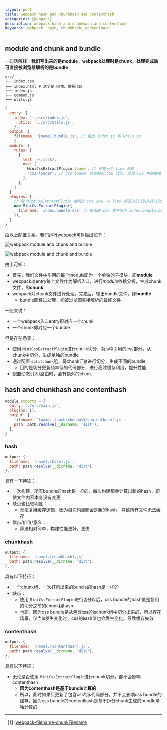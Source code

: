 ```yaml
---
layout: post
title: webpack hash and chunkhash and contenthash
categories: [Webpack]
description: webpack hash and chunkhash and contenthash
keywords: webpack, hash, chunkhash, contenthash
---
```

## module and chunk and bundle

一句话解释：**我们写出来的是module，webpack处理时是chunk，处理完成后可直接被浏览器解析的是bundle**

```text
src/
├── index.css
├── index.html # 这个是 HTML 模板代码
├── index.js
├── common.js
└── utils.js
```

```js
{
  entry: {
    index: "../src/index.js",
      utils: '../src/utils.js',
    },
  output: {
    filename: "[name].bundle.js", // 输出 index.js 和 utils.js
    },
  module: {
    rules: [
      {
        test: /\.css$/,
        use: [
          MiniCssExtractPlugin.loader, // 创建一个 link 标签
          'css-loader', // css-loader 负责解析 CSS 代码, 处理 CSS 中的依赖
        ],
      },
    ]
  }
  plugins: [
    // 用 MiniCssExtractPlugin 抽离出 css 文件，以 link 标签的形式引入样式文件
    new MiniCssExtractPlugin({
      filename: 'index.bundle.css' // 输出的 css 文件名为 index.bundle.css
    }),
  ]
}
```

由以上配置关系，我们运行webpack可得输出如下：

![webpack module and chunk and bundle]({{site.url}}/assets/images/webpack/02.png)

![webpack module and chunk and bundle]({{site.url}}/assets/images/webpack/01.png)

由上可知：

* 首先，我们文件中引用的每个module即为一个单独的子模块，即**module**
* webpack以entry每个文件作为解析入口，进行*module*依赖分析，生成chunk文件，即**chunk**
* webpack对chunk文件进行处理，完成后，输出bundle文件，即**bundle**
  * bundle即经过处理，能被浏览器直接解析的最终文件

一般来说：

* 一个webpack入口entry即对应一个chunk
* 一个chunk即对应一个bundle

但是存在场景：

* 使用 `MiniCssExtractPlugin`进行chunk切分，将js中引用的css部分，从chunk中切分，生成单独的bundle
* 通过配置 `splitchunk`组，将chunk汇总进行切分，生成不同的bundle
  * 目的是切分更新频率低的代码部分，进行高效缓存利用，提升性能
* 配置动态引入/路由时，会有额外的chunk

## hash and chunkhash and contenthash

```js
module.exports = {
  entry: './src/main.js',
  plugins: [],
  output: {
    filename: '[name].[hash/chunhash/contenthash].js',
    path: path.resolve(__dirname, 'dist'),
  },
}
```

### hash

```js
output: {
  filename: '[name].[hash].js',
  path: path.resolve(__dirname, 'dist'),
},
```

具有一下特征：

* 一次构建，所有bundle的hash是一样的，每次构建都会计算出新的hash，即使文件内容本身没有变更
* 缺点也比较明显：
  * 无法复用缓存逻辑，因为每次构建都会是新的hash，导致所有文件无法缓存
* 优点/价值/意义：
  * 算法相对简单，构建性能更好，更快

### chunkhash

```js
output: {
  filename: '[name].[chunkhash].js',
  path: path.resolve(__dirname, 'dist'),
},
```

具有以下特征：

* 一个chunk组，一次打包出来的bundle的hash是一样的
* 缺点：
  * 使用 `MiniCssExtractPlugin`进行切分以后，css bundle的hash值是复用的切分之前的chunk组hash
  * 也即，因为css bundle是从包含css的jschunk组中切分出来的，所以存在场景，仅当js发生变化时，css的hash值也会发生变化，导致缓存失效

### contenthash

```js
output: {
  filename: '[name].[contenthash].js',
  path: path.resolve(__dirname, 'dist'),
},
```

具有以下特征：

* 无论是否使用 `MiniCssExtractPlugin`进行chunk切分，都不会影响contenthash
  * **因为contenthash是基于bundle计算的**
  * 所以，此时如果只更新了包含css的js代码部分，并不会影响css bundle的缓存，因为css bundle的contenthash是基于拆分chunk生成的bundle单独计算的

---

【1】[webpack-filename-chunkFilename](https://www.cnblogs.com/skychx/p/webpack-filename-chunkFilename.html)
